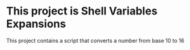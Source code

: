 # This project is Shell Variables Expansions

This  project contains a script that converts a number from base 10 to 16
